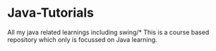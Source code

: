# Java-Tutorials
All my java related learnings including swing/*
This is a course based repository which only is focussed on Java learning.